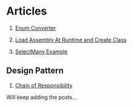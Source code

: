 # Articles

1. [Enum Converter](https://github.com/ichbinwilly/UnderTheHoodCSharp/blob/master/UnderTheHoodCSharp/EnumConverter/README.md "Enum Converter")

2. [Load Assembly At Runtime and Create Class](https://github.com/ichbinwilly/UnderTheHoodCSharp/blob/master/UnderTheHoodCSharp/DynamicLoadAssembly/README.md "Dynamic Load Assembly")

3. [SelectMany Example](https://github.com/ichbinwilly/UnderTheHoodCSharp/blob/master/UnderTheHoodCSharp/SelectMany/README.md "SelectMany Example")

## Design Pattern

1. [Chain of Responsibility](https://github.com/ichbinwilly/UnderTheHoodCSharp/tree/master/UnderTheHoodCSharp/ChainOfResponsibility "Chain of Responsibility")


Will keep adding the posts...
